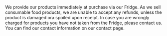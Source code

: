 We provide our products immediately at purchase via our Fridge. As we sell consumable food products, we are unable to accept any refunds, unless the product is damaged ora spoiled upon receipt. In case you are wrongly charged for products you have not taken from the Fridge, please contact us. You can find our contact information on our contact page.